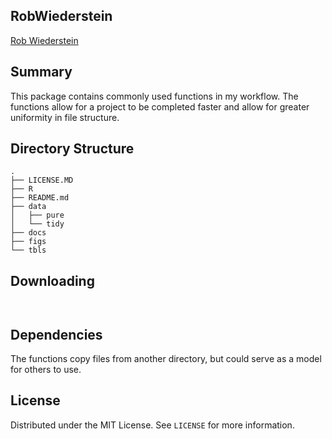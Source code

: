 

## RobWiederstein

[Rob Wiederstein](https://robwiederstein.org)

## Summary

This package contains commonly used functions in my workflow.  The functions allow for a project to be completed faster and allow for greater uniformity in file structure.

## Directory Structure

```
.
├── LICENSE.MD
├── R
├── README.md
├── data
│   ├── pure
│   └── tidy
├── docs
├── figs
└── tbls
```


## Downloading

```


```

## Dependencies

The functions copy files from another directory, but could serve as a model for others to use.

## License

Distributed under the MIT License. See `LICENSE` for more information.
